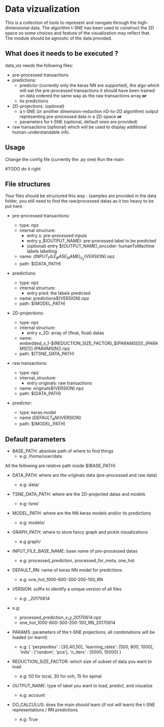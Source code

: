 Data vizualization
==================

This is a collection of tools to represent and navigate through the high-dimensional data. The algorithm t-SNE has been used to construct the 2D space so some choices and feature of the visualization may reflect that. The module should be agnostic of the data provided.

What does it needs to be executed ?
-----------------------------------

data_viz needs the following files:
* pre-processed transactions
* predictions:
    * predictor (currently only the keras NN are supported), the algo which will eat the pre-processed transactions
            it should have been trained on data ordered the same way as the raw transactions array.**or** 
    * its predictions
* 2D-projections: (optional)
    * a t-SNE (or another dimension-reduction nD-to-2D algorithm) output representing pre-processed data in a 2D-space **or**
    * parameters for t-SNE (optional, default ones are provided)
* raw transactions (optional) which will be used to display additional human-understandable info.

Usage
-----
Change the config file (currently the .py one)
Run the main

#TODO do it right


File structures
---------------

Your files should be structured this way :
(samples are provided in the data folder, you still need to find the raw/processed datas as it too heavy to be put here.

* pre-processed transactions:
    * type: npz
    * internal structure:
        * entry x: pre-processed inputs
        * entry y_$(OUTPUT_NAME): pre-processed label to be predicted
        * (optional) entry $(OUTPUT_NAME)_encoder: humanToMachine labels labelling
    * name: $(INPUT_FILE_BASE_NAME)_x_y$(VERSION).npz
    * path: $(DATA_PATH)

* predictions:
    * type: npz
    * internal structure:
        * entry pred: the labels predicted
    * name: predictions$(VERSION).npz
    * path: $(MODEL_PATH)

* 2D-projections:
    * type: npz
    * internal structure:
        * entry x_2D: array of (float, float) datas
    * name: embedded_x_1-$(REDUCTION_SIZE_FACTOR)_$(PARAMS[0])_$(PARAMS[1]).$(PARAMS[N]).npz
    * path: $(TSNE_DATA_PATH)

* raw transactions:
    * type: npz
    * internal_structure:
        * entry originals: raw transactions
    * name: originals$(VERSION).npz
    * path: $(DATA_PATH)
    
* predictor:
    * type: keras.model
    * name $(DEFAULT_RN)$(VERSION)
    * path: $(MODEL_PATH)

Default parameters
------------------

* BASE_PATH: absolute path of where to find things
    * e.g: /home/user/data

All the following are relative path inside $(BASE_PATH)
* DATA_PATH: where are the originals data (pre-processed and raw data)
    * e.g: data/
* TSNE_DATA_PATH: where are the 2D-projected datas and models
    * e.g: tsne/
* MODEL_PATH: where are the NN keras models and/or its predictions
    * e.g: models/
* GRAPH_PATH: where to store fancy graph and pickle visualizations
    * e.g graph/

* INPUT_FILE_BASE_NAME: base name of pre-processed datas
    * e.g: processed_prediction, processed_for_meta, one_hot
* DEFAULT_RN: name of keras NN model for predictions
    * e.g: one_hot_1000-600-300-200-100_RN
* VERSION: suffix to identify a unique version of all files
    * e.g: _20170614

* e.g:
    * processed_prediction_x_y_20170614.npz
    * one_hot_1000-600-300-200-100_RN_20170614

* PARAMS: parameters of the t-SNE projections, all combinations will be loaded (or learnt)
    * e.g: {
        'perplexities'  : [30,40,50],
        'learning_rates': [500, 800, 1000],
        'inits'         : ['random', 'pca'],
         'n_iters'       : [5000, 15000]
         }
* REDUCTION_SIZE_FACTOR: which size of subset of data you want to load
    * e.g: 50 for local, 30 for ovh, 15 for epinal
    
* OUTPUT_NAME: type of label you want to load, predict, and visualize
    * e.g: account

* DO_CALCULUS: does the main should learn (if not will learn) the t-SNE representations / RN predictions
    * e.g: True

